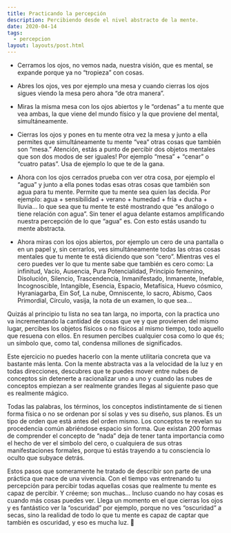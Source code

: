 ```yaml
---
title: Practicando la percepción
description: Percibiendo desde el nivel abstracto de la mente.
date: 2020-04-14
tags:
  - percepcion
layout: layouts/post.html
---
```


- Cerramos los ojos, no vemos nada, nuestra visión, que es mental, se expande porque ya no “tropieza” con cosas.
- Abres los ojos, ves por ejemplo una mesa y cuando cierras los ojos sigues viendo la mesa pero ahora “de otra manera”.
- Miras la misma mesa con los ojos abiertos y le “ordenas” a tu mente que vea ambas, la que viene del mundo físico y la que proviene del mental, simultáneamente.

- Cierras los ojos y pones en tu mente otra vez la mesa y junto a ella permites que simultáneamente tu mente “vea“ otras cosas que también son “mesa.” Atención, estás a punto de percibir dos objetos mentales que son dos modos de ser iguales! Por ejemplo “mesa” + “cenar” o “cuatro patas”. Usa de ejemplo lo que te de la gana.

- Ahora con los ojos cerrados prueba con ver otra cosa, por ejemplo el “agua” y junto a ella pones todas esas otras cosas que también son agua para tu mente. Permite que tu mente sea quien las decida. Por ejemplo: agua + sensibilidad + verano + humedad + fría + ducha + lluvia… lo que sea  que tu mente te esté mostrando que “es análogo o tiene relación con agua”. Sin tener el agua delante estamos amplificando nuestra percepción de lo que “agua” es. Con esto estás usando tu mente abstracta.
- Ahora miras con los ojos abiertos, por ejemplo un cero de una pantalla o en un papel y, sin cerrarlos, ves simultáneamente todas las otras cosas mentales que tu mente te está diciendo que son “cero”. Mientras ves el cero puedes ver lo que tu mente sabe que también es cero como: La infinitud, Vacío, Ausencia, Pura Potencialidad, Principio femenino, Disolución, Silencio, Trascendencia, Inmanifestado, Inmanente, Inefable, Incognoscible, Intangible, Esencia, Espacio, Metafísica, Huevo cósmico, Hyraniagarba, Ein Sof, La nube, Omniscente, lo sacro, Abismo, Caos Primordial, Círculo, vasija, la nota de un examen, lo que sea...


Quizás al principio tu lista no sea tan larga, no importa, con la practica uno va incrementando la cantidad de cosas que ve y que provienen del mismo lugar, percibes los objetos físicos o no físicos al mismo tiempo, todo aquello que resuena con ellos. En resumen percibes cualquier cosa como lo que és; un símbolo que, como tal, condensa millones de significados.

Este ejercicio no puedes hacerlo con la mente utilitaria concreta que va bastante más lenta. Con la mente abstracta vas a la velocidad de la luz  y en todas direcciones, descubres que te puedes mover entre nubes de conceptos sin detenerte a racionalizar uno a uno y cuando las nubes de conceptos empiezan a ser realmente grandes llegas al siguiente paso que es realmente mágico.

Todas las palabras, los términos, los conceptos indistintamente de si tienen forma física o no se ordenan por sí solas y ves su diseño, sus planos. Es un tipo de orden que está antes del orden mismo. Los conceptos te revelan su procedencia común abriéndose espacio sin forma. Que existan 200 formas de comprender el concepto de “nada” deja de tener tanta importancia como el hecho de ver el símbolo del cero, o cualquiera de sus otras manifestaciones formales, porque tú estás trayendo a tu consciencia lo oculto que subyace detrás.

Estos pasos que someramente he tratado de describir son parte de una práctica que nace de una vivencia. Con el tiempo vas entrenando tu percepción para percibir todas aquellas cosas que realmente tu mente es capaz de percibir. Y créeme; son muchas… Incluso cuando no hay cosas es cuando más cosas puedes ver. Llega un momento en el que cierras los ojos y es fantástico ver la “oscuridad” por ejemplo, porque no ves “oscuridad” a secas, sino la realidad de todo lo que tu mente es capaz de captar que también es oscuridad, y eso es mucha luz. 🙂
